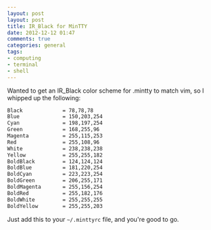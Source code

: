 ```yaml
---
layout: post
layout: post
title: IR_Black for MinTTY
date: 2012-12-12 01:47
comments: true
categories: general
tags:
- computing
- terminal
- shell
---
```


Wanted to get an IR_Black color scheme for .mintty to match vim, so I
whipped up the following:

<!-- more -->

~~~bash
Black             = 78,78,78
Blue              = 150,203,254
Cyan              = 198,197,254
Green             = 168,255,96
Magenta           = 255,115,253
Red               = 255,108,96
White             = 238,238,238
Yellow            = 255,255,182
BoldBlack         = 124,124,124
BoldBlue          = 181,220,254
BoldCyan          = 223,223,254
BoldGreen         = 206,255,171
BoldMagenta       = 255,156,254
BoldRed           = 255,182,176
BoldWhite         = 255,255,255
BoldYellow        = 255,255,203
~~~

Just add this to your `~/.minttyrc` file, and you're good to go.
